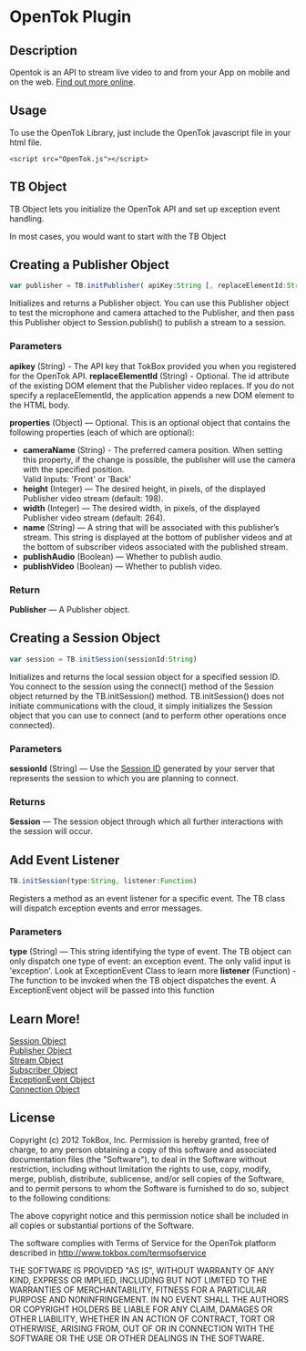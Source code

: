 # OpenTok Plugin

## Description

Opentok is an API to stream live video to and from your App on mobile and on the web. [Find out more online](http://www.tokbox.com/opentok/api).

## Usage

To use the OpenTok Library, just include the OpenTok javascript file in your html file.

` <script src="OpenTok.js"></script> `

## TB Object
TB Object lets you initialize the OpenTok API and set up exception event handling.

In most cases, you would want to start with the TB Object

## Creating a Publisher Object

```javascript
var publisher = TB.initPublisher( apiKey:String [, replaceElementId:String] [, properties:Object] )
```

Initializes and returns a Publisher object. You can use this Publisher object to test the microphone and camera attached to the Publisher, and then pass this Publisher object to Session.publish() to publish a stream to a session.

### Parameters

**apikey** (String) - The API key that TokBox provided you when you registered for the OpenTok API.
**replaceElementId** (String) - Optional. The id attribute of the existing DOM element that the Publisher video replaces. If you do not specify a replaceElementId, the application appends a new DOM element to the HTML body. 

**properties** (Object) — Optional. This is an optional object that contains the following properties (each of which are optional):

* **cameraName** (String) - The preferred camera position. When setting this property, if the change is possible, the publisher will use the camera with the specified position.  
Valid Inputs: 'Front' or 'Back'
* **height** (Integer) — The desired height, in pixels, of the displayed Publisher video stream (default: 198). 
* **width** (Integer) — The desired width, in pixels, of the displayed Publisher video stream (default: 264). 
* **name** (String) — A string that will be associated with this publisher’s stream. This string is displayed at the bottom of publisher videos and at the bottom of subscriber videos associated with the published stream.
* **publishAudio** (Boolean) — Whether to publish audio.
* **publishVideo** (Boolean) — Whether to publish video.


### Return

**Publisher** — A Publisher object.


## Creating a Session Object
```javascript
var session = TB.initSession(sessionId:String)
```

Initializes and returns the local session object for a specified session ID.  
You connect to the session using the connect() method of the Session object returned by the TB.initSession() method. TB.initSession() does not initiate communications with the cloud, it simply initializes the Session object that you can use to connect (and to perform other operations once connected).

### Parameters

**sessionId** (String) — Use the [Session ID](http://www.tokbox.com/opentok/api/tools/js/documentation/overview/session_creation.html) generated by your server that represents the session to which you are planning to connect.

### Returns

**Session** — The session object through which all further interactions with the session will occur.



## Add Event Listener
```javascript
TB.initSession(type:String, listener:Function)
```

Registers a method as an event listener for a specific event. The TB class will dispatch exception events and error messages.

### Parameters

**type** (String) — This string identifying the type of event. The TB object can only dispatch one type of event: an exception event. The only valid input is 'exception'. Look at ExceptionEvent Class to learn more
**listener** (Function) - The function to be invoked when the TB object dispatches the event. A ExceptionEvent object will be passed into this function


## Learn More!
[Session Object](session.md)  
[Publisher Object](publisher.md)  
[Stream Object](stream.md)  
[Subscriber Object](subscriber.md)  
[ExceptionEvent Object](exceptionEvent.md)  
[Connection Object](connection.md)  


## License

Copyright (c) 2012 TokBox, Inc.
Permission is hereby granted, free of charge, to any person obtaining a copy of
this software and associated documentation files (the "Software"), to deal in 
the Software without restriction, including without limitation the rights to 
use, copy, modify, merge, publish, distribute, sublicense, and/or sell copies 
of the Software, and to permit persons to whom the Software is furnished to do 
so, subject to the following conditions:

The above copyright notice and this permission notice shall be included in all 
copies or substantial portions of the Software.

The software complies with Terms of Service for the OpenTok platform described 
in http://www.tokbox.com/termsofservice

THE SOFTWARE IS PROVIDED "AS IS", WITHOUT WARRANTY OF ANY KIND, EXPRESS OR 
IMPLIED, INCLUDING BUT NOT LIMITED TO THE WARRANTIES OF MERCHANTABILITY, 
FITNESS FOR A PARTICULAR PURPOSE AND NONINFRINGEMENT. IN NO EVENT SHALL THE 
AUTHORS OR COPYRIGHT HOLDERS BE LIABLE FOR ANY CLAIM, DAMAGES OR OTHER 
LIABILITY, WHETHER IN AN ACTION OF CONTRACT, TORT OR OTHERWISE, ARISING FROM, 
OUT OF OR IN CONNECTION WITH THE SOFTWARE OR THE USE OR OTHER DEALINGS IN THE 
SOFTWARE.


